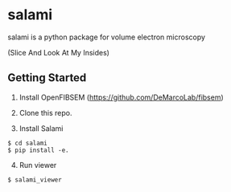 # salami
salami is a python package for volume electron microscopy 

(Slice And Look At My Insides)



## Getting Started

1. Install OpenFIBSEM (https://github.com/DeMarcoLab/fibsem)

2. Clone this repo.

3. Install Salami
```
$ cd salami
$ pip install -e. 
```

4. Run viewer
```
$ salami_viewer
```
